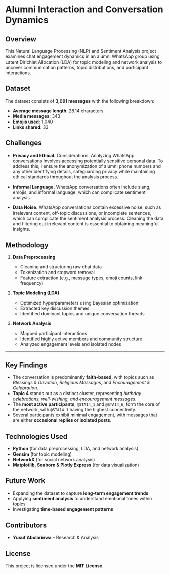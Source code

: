 
# Alumni Interaction and Conversation Dynamics

## **Overview**  
This Natural Language Processing (NLP) and Sentiment Analysis project examines chat engagement dynamics in an alumni WhatsApp group using Latent Dirichlet Allocation (LDA) for topic modeling and network analysis to uncover communication patterns, topic distributions, and participant interactions. 


## **Dataset**  
The dataset consists of **3,091 messages** with the following breakdown:  
- **Average message length**: 28.14 characters  
- **Media messages**: 343  
- **Emojis used**: 1,040  
- **Links shared**: 33

## **Challenges**
          
   - **Privacy and Ethical.** Considerations: Analyzing WhatsApp conversations involves accessing potentially sensitive personal data. To address this, I ensure the anonymization of alumni phone numbers and any other identifying details, safeguarding privacy while maintaining ethical standards throughout the analysis process.

   - **Informal Language.** WhatsApp conversations often include slang, emojis, and informal language, which can complicate sentiment analysis.

   - **Data Noise.** WhatsApp conversations contain excessive noise, such as irrelevant content, off-topic discussions, or incomplete sentences, which can complicate the sentiment analysis process. Cleaning the data and filtering out irrelevant content is essential to obtaining meaningful insights.

## **Methodology**  
1. **Data Preprocessing**  
   - Cleaning and structuring raw chat data  
   - Tokenization and stopword removal  
   - Feature extraction (e.g., message types, emoji counts, link frequency)  

2. **Topic Modeling (LDA)**  
   - Optimized hyperparameters using Bayesian optimization  
   - Extracted key discussion themes  
   - Identified dominant topics and unique conversation threads  

3. **Network Analysis**  
   - Mapped participant interactions  
   - Identified highly active members and community structure  
   - Analyzed engagement levels and isolated nodes

---

## **Key Findings**  
- The conversation is predominantly **faith-based**, with topics such as *Blessings & Devotion*, *Religious Messages*, and *Encouragement & Celebration*.  
- **Topic 4** stands out as a distinct cluster, representing *birthday celebrations, well-wishing, and encouragement messages*.  
- The **most active participants**, `@STA14_1` and `@STA14_6`, form the core of the network, with `@STA14_1` having the highest connectivity.  
- Several participants exhibit minimal engagement, with messages that are either **occasional replies or isolated posts**.  

## **Technologies Used**  
- **Python** (for data preprocessing, LDA, and network analysis)  
- **Gensim** (for topic modeling)  
- **NetworkX** (for social network analysis)  
- **Matplotlib, Seaborn & Plotly Express** (for data visualization)  

## **Future Work**  
- Expanding the dataset to capture **long-term engagement trends**  
- Applying **sentiment analysis** to understand emotional tones within topics  
- Investigating **time-based engagement patterns**  

## **Contributors**  
- **Yusuf Abolarinwa** – Research & Analysis  

## **License**  
This project is licensed under the **MIT License**.  
